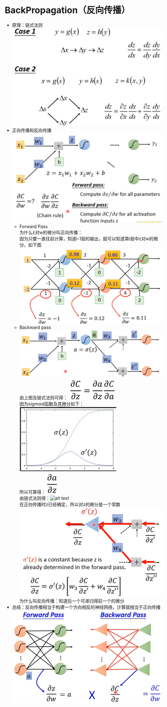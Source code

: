 # BackPropagation（反向传播）
- 原理：链式法则  
![alt text](image2/image-4.png)
- 正向传播和反向传播  
![alt text](image2/image-5.png)
  - Forward Pass  
为什么z对w的微分叫正向传播：  
因为只要一直往前计算，知道i-1层的输出，就可以知道第i层中z对w的微分，如下图  
![alt text](image2/image-6.png)  
  - Backward pass  
  ![alt text](image2/image-7.png)  
  由上图及链式法则可得：![alt text](image2/image-9.png)  
  因为sigmoid函数及其微分如下：  
  ![alt text](image2/image-10.png)  
  所以可算得：![alt text](image2/image-11.png)  
  由链式法则得：![alt text](image2/image2/image-13.png)  
  在正向传播时z已经确定，所以对z的微分是一个常数  
  ![alt text](image2/image-14.png)  
  为什么叫反向传播：知道后一个可递归得前一个的微分
- 总结：反向传播相当于构建一个方向相反的神经网络，计算就相当于正向传播  
![alt text](image2/image-15.png)